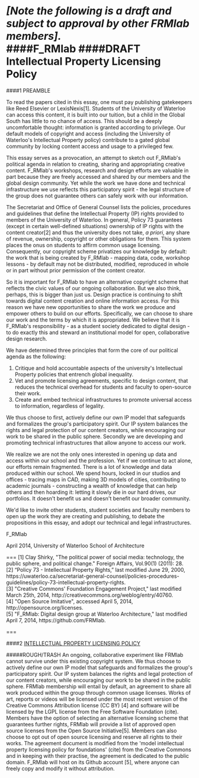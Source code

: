 _[Note the following is a draft and subject to approval by other FRMlab members]._
<br>
####F_RMlab
####DRAFT Intellectual Property Licensing Policy
===
####1 PREAMBLE

To read the papers cited in this essay, one must pay publishing gatekeepers like Reed Elsevier or LexisNexis[1]. Students of the University of Waterloo can access this content, it is built into our tuition, but a child in the Global South has little to no chance of access. This should be a deeply uncomfortable thought: information is granted according to privilege. Our default models of copyright and access (including the University of Waterloo's Intellectual Property policy) contribute to a gated global community by locking content access and usage to a privileged few. 

This essay serves as a provocation, an attempt to sketch out F_RMlab's political agenda in relation to creating, sharing and appropriating creative content. F_RMlab's workshops, research and design efforts are valuable in part because they are freely accessed and shared by our members and the global design community. Yet while the work we have done and technical infrastructure we use reflects this participatory spirit - the legal structure of the group does not guarantee others can safely work with our information. 

The Secretariat and Office of General Counsel lists the policies, procedures and guidelines that define the Intellectual Property (IP) rights provided to members of the University of Waterloo. In general, Policy 73 guarantees (except in certain well-defined situations) ownership of IP rights with the content creator[2] and thus the university does not take, _a priori_, any share of revenue, ownership, copyright or other obligations for them. This system places the onus on students to affirm common usage licensing. Consequently, our copyright scheme privatizes our knowledge by default:  the work that is being created by F_RMlab - mapping data, code, workshop lessons - by default may not be distributed, modified, reproduced in whole or in part without prior permission of the content creator.

So it is important for F_RMlab to have an alternative copyright scheme that reflects the civic values of our ongoing collaboration. But we also think, perhaps, this is bigger than just us. Design practice is continuing to shift towards digital content creation and online information access. For this reason we have new opportunities to share the work we produce and empower others to build on our efforts. Specifically, we can choose to share our work and the terms by which it is appropriated. We believe that it is F_RMlab's responsibility - as a student society dedicated to digital design - to do exactly this and steward an institutional model for open, collaborative design research. 

We have determined three principles that form the core of our political agenda as the following:

1. Critique and hold accountable aspects of the university's Intellectual Property policies that entrench global inequality.
2. Vet and promote licensing agreements, specific to design content, that reduces the technical overhead for students and faculty to open-source their work.   
3. Create and embed technical infrastructures to promote universal access to information, regardless of legality.

We thus choose to first, actively define our own IP model that safeguards and formalizes the group's participatory spirit. Our IP system balances the rights and legal protection of our content creators, while encouraging our work to be shared in the public sphere. Secondly we are developing and promoting technical infrastructures that allow anyone to access our work.

We realize we are not the only ones interested in opening up data and access within our school and the profession. Yet if we continue to act alone, our efforts remain fragmented. There is a lot of knowledge and data produced within our school. We spend hours, locked in our studios and offices - tracing maps in CAD, making 3D models of cities, contributing to academic journals - constructing a wealth of knowledge that can help others and then hoarding it: letting it slowly die in our hard drives, our portfolios. It doesn't benefit us and doesn't benefit our broader community. 

We'd like to invite other students, student societies and faculty members to open up the work they are creating and publishing, to debate the propositions in this essay, and adopt our technical and legal infrastructures. 
    

F_RMlab
<br>
<p>April 2014, University of Waterloo School of Architecture</p>
===
[1] Clay Shirky, "The political power of social media: technology, the public sphere, and political change." Foreign Affairs, Vol.90(1) (2011): 28. 
<br>
[2] “Policy 73 - Intellectual Property Rights,” last modified June 29, 2000, https://uwaterloo.ca/secretariat-general-counsel/policies-procedures-guidelines/policy-73-intellectual-property-rights.
<br>
[3] "Creative Commons' Foundation Engagement Project," last modified March 25th, 2014, http://creativecommons.org/weblog/entry/40760.
<br>
[4] "Open Source Imitative", accessed April 5, 2014, http://opensource.org/licenses.
<br>
[5] "F_RMlab: Digital design group at Waterloo Architecture," last modified April 7, 2014, https://github.com/FRMlab.

===

####2 <a href="https://github.com/FRMlab/Licensing/blob/master/IP_Licensing_Policy.md#f_rmlab"> INTELLECTUAL PROPERTY LICENSING POLICY</a> 


#####ROUGH/TRASH
An ongoing, collaborative experiment like FRMlab cannot survive under this existing copyright system. We thus choose to actively define our own IP model that safeguards and formalizes the group's participatory spirit. Our IP system balances the rights and legal protection of our content creators, while encouraging our work to be shared in the public sphere. FRMlab membership will entail by default, an agreement to share all work produced within the group through common usage licenses. Works of art, reports or videos will be licensed under the most recent version of the Creative Commons Attribution license (CC BY) [4] and software will be licensed by the LGPL license from the Free Software Foundation (cite). Members have the option of selecting an alternative licensing scheme that guarantees further rights, FRMlab will provide a list of approved open source licenses from the Open Source Initiative[5]. Members can also choose to opt out of open source licensing and reserve all rights to their works. The agreement document is modified from the 'model intellectual property licensing policy for foundations' (cite) from the Creative Commons and in keeping with their practise, the agreement is dedicated to the public domain. F_RMlab will host on its Github account [5], where anyone can freely copy and modify it without attribution. 

